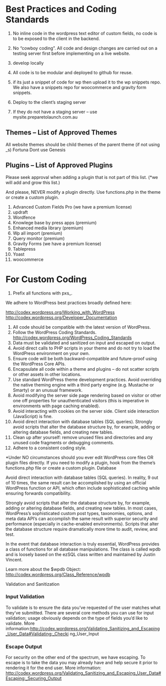 # Best Practices and Coding Standards
 
1. No inline code in the wordpress text editor of custom fields, no code is to be exposed to the client in the backend. 
1. No “cowboy coding”. All code and design changes are carried out on a testing server first before implementing on a live website.
1. develop locally 
1. All code is to be modular and deployed to github for reuse. 
1. if its just a snippet of code for wp then upload it to the wp snippets repo. We also have a snippets repo for woocommerce and gravity form snippets.
 
 
1. Deploy to  the client’s staging server  
2. If they do not have a staging server – use mysite.preparetolaunch.com.au 
 
## Themes – List of Approved Themes
All website themes should be child themes of the parent theme (if not using _s)
Fortuna
Dont use Genesis
 
## Plugins – List of Approved Plugins
Please seek approval when adding a plugin that is not part of this list. (*we will add and grow this list.)
 
And please, NEVER modify a plugin directly. Use functions.php in the theme or create a custom plugin.
 
1. Advanced Custom Fields Pro (we have a premium license)
1. updraft
1. Wordfence 
1. Knowlege base by press apps (premium) 
1. Enhanced media library (premium) 
1. Wp all import (premium) 
1. Query monitor (premium) 
1. Gravity Forms   (we have a premium license)
1. Tablepress 
1. Yoast
1. woocommerce
 
 
# For Custom Coding
1.   Prefix all functions with pxs_.

We adhere to WordPress best practices broadly defined here:

http://codex.wordpress.org/Working_with_WordPress  http://codex.wordpress.org/Developer_Documentation  
1.   All code should be compatible with the latest version of WordPress.
1.   Follow the WordPress Coding Standards.  http://codex.wordpress.org/WordPress_Coding_Standards
1.   Data must be validated and sanitized on input and escaped on output.
1.   Avoid direct calls to PHP scripts in your theme and do not try to load the WordPress environment on your own.
1.   Ensure code will be both backward-compatible and future-proof using the WordPress Core APIs.
1.   Encapsulate all code within a theme and plugins – do not scatter scripts or other assets in other locations.
1.   Use standard WordPress theme development practices. Avoid overriding the native theming engine with a third party engine (e.g. Mustache or Smarty) or an unusual framework.
1.   Avoid modifying the server side page rendering based on visitor or other one off properties for unauthenticated visitors (this is imperative in environments with page caching enabled).
1.   Avoid interacting with cookies on the server side. Client side interaction (JavaScript) is fine.
1.   Avoid direct interaction with database tables (SQL queries). Strongly avoid scripts that alter the database structure by, for example, adding or altering database fields, and creating new tables.
1.   Clean up after yourself: remove unused files and directories and any unused code fragments or debugging comments.
1.   Adhere to a consistent coding style.

*Under NO circumstances should you ever edit WordPress core files OR plugin files directly. 
If you need to modify a plugin, hook from the theme’s functions.php file or create a custom plugin.
Database

Avoid direct interaction with database tables (SQL queries). 
In reality, 9 out of 10 times, the same result can be accomplished by using an official WordPress function or API, which often include sophisticated caching while ensuring forwards compatibility.

Strongly avoid scripts that alter the database structure by, for example, adding or altering database fields, and creating new tables. In most cases, WordPress’s sophisticated custom post types, taxonomies, options, and meta data API’s can accomplish the same result with superior security and performance (especially in cache-enabled environments). Scripts that alter the database structure require dramatically more time to audit, review, and test.

In the event that database interaction is truly essential, WordPress provides a class of functions for all database manipulations. The class is called wpdb and is loosely based on the ezSQL class written and maintained by Justin Vincent.

Learn more about the $wpdb Object: http://codex.wordpress.org/Class_Reference/wpdb

Validation and Sanitization
### Input Validation
To validate is to ensure the data you’ve requested of the user matches what they’ve submitted. There are several core methods you can use for input validation; usage obviously depends on the type of fields you’d like to validate.
More
information:http://codex.wordpress.org/Validating_Sanitizing_and_Escaping_User_Data#Validating:_Checki ng_User_Input
### Escape Output
For security on the other end of the spectrum, we have escaping. To escape is to take the data you may already have and help secure it prior to rendering it for the end user.
More information: http://codex.wordpress.org/Validating_Sanitizing_and_Escaping_User_Data#Escaping:_Securing_Output
